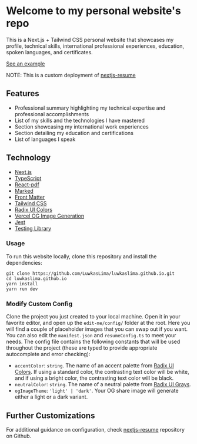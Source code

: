 # Welcome to my personal website's repo

This is a Next.js + Tailwind CSS personal website that showcases my profile, technical skills, international professional experiences, education, spoken languages, and certificates.

[See an example](https://luwkaslima.github.io/)

NOTE: This is a custom deployment of [nextjs-resume](https://github.com/LuwkasLima/nextjs-resume)

## Features

- Professional summary highlighting my technical expertise and professional accomplishments
- List of my skills and the technologies I have mastered
- Section showcasing my international work experiences
- Section detailing my education and certifications
- List of languages I speak

## Technology

- [Next.js](https://nextjs.org)
- [TypeScript](https://www.typescriptlang.org/)
- [React-pdf](https://react-pdf.org/)
- [Marked](https://marked.js.org/)
- [Front Matter](https://frontmatter.codes/docs/markdown)
- [Tailwind CSS](https://tailwindcss.com/)
- [Radix UI Colors](https://www.radix-ui.com/colors)
- [Vercel OG Image Generation](https://vercel.com/docs/concepts/functions/edge-functions/og-image-generation)
- [Jest](https://jestjs.io/)
- [Testing Library](https://testing-library.com/)

### Usage

To run this website locally, clone this repository and install the dependencies:

```
git clone https://github.com/LuwkasLima/luwkaslima.github.io.git
cd luwkaslima.github.io
yarn install
yarn run dev
```

### Modify Custom Config

Clone the project you just created to your local machine. Open it in your favorite editor, and open up the `edit-me/config/` folder at the root. Here you will find a couple of placeholder images that you can swap out if you want. You can also edit the `manifest.json` and `resumeConfig.ts` to meet your needs. The config file contains the following constants that will be used throughout the project (these are typed to provide appropriate autocomplete and error checking):

- `accentColor`: `string`. The name of an accent palette from [Radix UI Colors](https://www.radix-ui.com/docs/colors/palette-composition/the-scales#colors). If using a standard color, the contrasting text color will be white, and if using a bright color, the contrasting text color will be black.
- `neutralColor`: `string`. The name of a neutral palette from [Radix UI Grays](https://www.radix-ui.com/docs/colors/palette-composition/the-scales#grays).
- `ogImageTheme`: `'light' | 'dark'`. Your OG share image will generate either a light or a dark variant.

## Further Customizations

For additional guidance on configuration, check [nextjs-resume](https://github.com/LuwkasLima/nextjs-resume) repository on Github.

